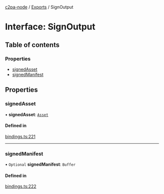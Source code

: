 [c2pa-node](../README.md) / [Exports](../modules.md) / SignOutput

# Interface: SignOutput

## Table of contents

### Properties

- [signedAsset](SignOutput.md#signedasset)
- [signedManifest](SignOutput.md#signedmanifest)

## Properties

### signedAsset

• **signedAsset**: [`Asset`](../modules.md#asset)

#### Defined in

[bindings.ts:221](https://github.com/contentauth/c2pa-node/blob/e4a94c7/js-src/bindings.ts#L221)

___

### signedManifest

• `Optional` **signedManifest**: `Buffer`

#### Defined in

[bindings.ts:222](https://github.com/contentauth/c2pa-node/blob/e4a94c7/js-src/bindings.ts#L222)
